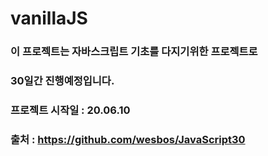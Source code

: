 # vanillaJS

### 이 프로젝트는 자바스크립트 기초를 다지기위한 프로젝트로
### 30일간 진행예정입니다.
### 프로젝트 시작일 : 20.06.10
### 출처 : https://github.com/wesbos/JavaScript30
